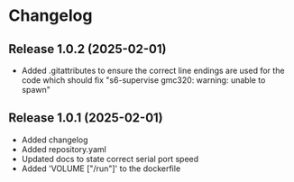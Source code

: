 # Changelog


## Release 1.0.2 (2025-02-01)
- Added .gitattributes to ensure the correct line endings are used for the code which should fix "s6-supervise gmc320: warning: unable to spawn"

## Release 1.0.1 (2025-02-01)
- Added changelog
- Added repository.yaml
- Updated docs to state correct serial port speed
- Added 'VOLUME ["/run"]' to the dockerfile
 
